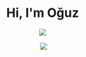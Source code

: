 <h1 align="center">Hi, I'm Oğuz</h1>

<div align="center">
  <p><img align="center" src="https://github-readme-stats.vercel.app/api/top-langs?username=odd509&exclude_repo=run-n-build&langs_count=6&theme=radical&show_icons=true&locale=en&layout=compact&line_height=24)"/></p>

  <p>&nbsp;<img align="center" src="https://github-readme-stats.vercel.app/api?username=odd509&count_private=true&show_icons=true&theme=radical&locale=en&line_height=24") /></p>
</div>

